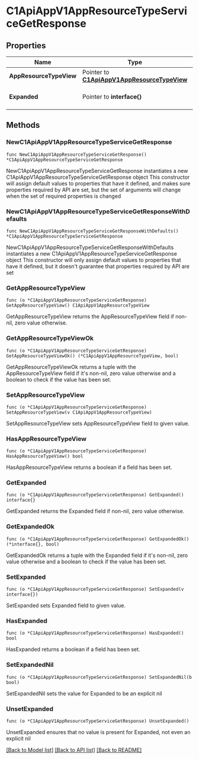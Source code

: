 # C1ApiAppV1AppResourceTypeServiceGetResponse

## Properties

Name | Type | Description | Notes
------------ | ------------- | ------------- | -------------
**AppResourceTypeView** | Pointer to [**C1ApiAppV1AppResourceTypeView**](C1ApiAppV1AppResourceTypeView.md) |  | [optional] 
**Expanded** | Pointer to **interface{}** | The expanded field. | [optional] 

## Methods

### NewC1ApiAppV1AppResourceTypeServiceGetResponse

`func NewC1ApiAppV1AppResourceTypeServiceGetResponse() *C1ApiAppV1AppResourceTypeServiceGetResponse`

NewC1ApiAppV1AppResourceTypeServiceGetResponse instantiates a new C1ApiAppV1AppResourceTypeServiceGetResponse object
This constructor will assign default values to properties that have it defined,
and makes sure properties required by API are set, but the set of arguments
will change when the set of required properties is changed

### NewC1ApiAppV1AppResourceTypeServiceGetResponseWithDefaults

`func NewC1ApiAppV1AppResourceTypeServiceGetResponseWithDefaults() *C1ApiAppV1AppResourceTypeServiceGetResponse`

NewC1ApiAppV1AppResourceTypeServiceGetResponseWithDefaults instantiates a new C1ApiAppV1AppResourceTypeServiceGetResponse object
This constructor will only assign default values to properties that have it defined,
but it doesn't guarantee that properties required by API are set

### GetAppResourceTypeView

`func (o *C1ApiAppV1AppResourceTypeServiceGetResponse) GetAppResourceTypeView() C1ApiAppV1AppResourceTypeView`

GetAppResourceTypeView returns the AppResourceTypeView field if non-nil, zero value otherwise.

### GetAppResourceTypeViewOk

`func (o *C1ApiAppV1AppResourceTypeServiceGetResponse) GetAppResourceTypeViewOk() (*C1ApiAppV1AppResourceTypeView, bool)`

GetAppResourceTypeViewOk returns a tuple with the AppResourceTypeView field if it's non-nil, zero value otherwise
and a boolean to check if the value has been set.

### SetAppResourceTypeView

`func (o *C1ApiAppV1AppResourceTypeServiceGetResponse) SetAppResourceTypeView(v C1ApiAppV1AppResourceTypeView)`

SetAppResourceTypeView sets AppResourceTypeView field to given value.

### HasAppResourceTypeView

`func (o *C1ApiAppV1AppResourceTypeServiceGetResponse) HasAppResourceTypeView() bool`

HasAppResourceTypeView returns a boolean if a field has been set.

### GetExpanded

`func (o *C1ApiAppV1AppResourceTypeServiceGetResponse) GetExpanded() interface{}`

GetExpanded returns the Expanded field if non-nil, zero value otherwise.

### GetExpandedOk

`func (o *C1ApiAppV1AppResourceTypeServiceGetResponse) GetExpandedOk() (*interface{}, bool)`

GetExpandedOk returns a tuple with the Expanded field if it's non-nil, zero value otherwise
and a boolean to check if the value has been set.

### SetExpanded

`func (o *C1ApiAppV1AppResourceTypeServiceGetResponse) SetExpanded(v interface{})`

SetExpanded sets Expanded field to given value.

### HasExpanded

`func (o *C1ApiAppV1AppResourceTypeServiceGetResponse) HasExpanded() bool`

HasExpanded returns a boolean if a field has been set.

### SetExpandedNil

`func (o *C1ApiAppV1AppResourceTypeServiceGetResponse) SetExpandedNil(b bool)`

 SetExpandedNil sets the value for Expanded to be an explicit nil

### UnsetExpanded
`func (o *C1ApiAppV1AppResourceTypeServiceGetResponse) UnsetExpanded()`

UnsetExpanded ensures that no value is present for Expanded, not even an explicit nil

[[Back to Model list]](../README.md#documentation-for-models) [[Back to API list]](../README.md#documentation-for-api-endpoints) [[Back to README]](../README.md)


